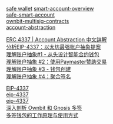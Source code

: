 
[safe wallet](https://safe.global/wallet) 
[smart-account-overview](https://docs.safe.global/advanced/smart-account-overview)   
[safe-smart-account](https://github.com/Donaldhan/safe-smart-account)  
[ownbit-multisig-contracts](https://github.com/Donaldhan/ownbit-multisig-contracts)    
[account-abstraction](https://github.com/Donaldhan/account-abstraction) 
[]() 
[]() 




[ERC 4337 | Account Abstraction 中文詳解](https://medium.com/@alan890104/erc-4337-account-abstraction-37535ff5fe24)  
[分析EIP-4337：以太坊最强账户抽象提案](https://learnblockchain.cn/article/5768)   
[理解账户抽象#1 - 从头设计智能合约钱包](https://learnblockchain.cn/article/5426)   
[理解账户抽象 #2：使用Paymaster赞助交易](https://learnblockchain.cn/article/5432)     
[理解账户抽象 #3 - 钱包创建](https://learnblockchain.cn/article/5442)    
[理解账户抽象 #4：聚合签名](https://learnblockchain.cn/article/5483)   
[]()  


[EIP-4337](https://www.notion.so/plancker/EIP-4337-0baad80755eb498c81d4651ccb527eb2)       
[eip-4337](https://github.com/ethereum/EIPs/blob/e4519f1e182e5ec49d99022532b54369e8b293e9/EIPS/eip-4337.md)      
[eip-4337](https://eips.ethereum.org/EIPS/eip-4337)    
[深入剖析 Ownbit 和 Gnosis 多签](https://learnblockchain.cn/article/1902)      
[多签钱包的工作原理与使用方式](https://learnblockchain.cn/article/4077)    
[]()    
[]()    
[]()    
